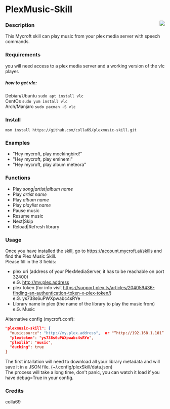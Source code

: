 # PlexMusic-Skill

<img src="https://assets.pcmag.com/media/images/517012-plex-logo.png?width=333&height=245" align="right">

### Description

This Mycroft skill can play music from your plex media server with speech commands.

### Requirements
  you will need access to a plex media server and a working version of the vlc player.
  
  ##### how to get vlc:
  Debian/Ubuntu `sudo apt install vlc`  
  CentOs        `sudo yum install vlc`  
  Arch/Manjaro  `sudo pacman -S vlc`   
    
### Install
  `msm install https://github.com/colla69/plexmusic-skill.git`
  
### Examples
 - "Hey mycroft, play mockingbird!"
 - "Hey mycroft, play eminem!"
 - "Hey mycroft, play album meteora"
 
### Functions
  - Play *song|artist|album name*
  - Play *artist name*    
  - Play *album name*    
  - Play *playlist name*    
  - Pause music
  - Resume music
  - Next|Skip
  - Reload|Refresh library 

### Usage
  Once you have installed the skill, go to https://account.mycroft.ai/skills and find the Plex Music Skill.<br>
  Please fill in the 3 fields:
   - plex uri (address of your PlexMediaServer, it has to be reachable on port 32400)
    <br>e.G. http://my.plex.address 
   - plex token (for info visit https://support.plex.tv/articles/204059436-finding-an-authentication-token-x-plex-token/)
   <br>e.G. ys738s6uPWXpwabc4sRYe
   - Library name in plex  (the name of the library to play the music from)
   <br>e.G. Music
  
  Alternative config (mycroft.conf):<br>
  ```json
  "plexmusic-skill": {
    "musicsource": "http://my.plex.address",  or "“http://192.168.1.101”
    "plextoken": "ys738s6uPWXpwabc4sRYe", 
    "plexlib": "music", 
    "ducking": true
  }
  ```
  
  The first intallation will need to download all your library metadata and will save it in a JSON file. 
  (~/.config/plexSkill/data.json) <br> 
  The process will take a long time, don't panic, you can watch it load if you have debug=True in your config. 

### Credits
colla69


